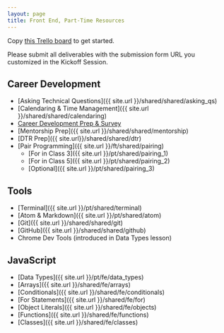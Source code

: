 ```yaml
---
layout: page
title: Front End, Part-Time Resources
---
```


<p>Copy <a href="https://trello.com/b/TRjtFHzx/mod-0-fe-part-time" target="blank">this Trello board</a> to get started.</p>

Please submit all deliverables with the submission form URL you customized in the Kickoff Session. 

## Career Development

* [Asking Technical Questions]({{ site.url }}/shared/shared/asking_qs) 
* [Calendaring & Time Management]({{ site.url }}/shared/shared/calendaring)
* <a href="https://careerdev.turing.edu/module-1-prework/index" target="_blank">Career Development Prep & Survey</a>
* [Mentorship Prep]({{ site.url }}/shared/shared/mentorship)
* [DTR Prep]({{ site.url}}/shared/shared/dtr)
* [Pair Programming]({{ site.url }}/ft/shared/pairing)
  - [For in Class 3]({{ site.url }}/pt/shared/pairing_1)
  - [For in Class 5]({{ site.url }}/pt/shared/pairing_2)
  - [Optional]({{ site.url }}/pt/shared/pairing_3)


## Tools

* [Terminal]({{ site.url }}/pt/shared/terminal)
* [Atom & Markdown]({{ site.url }}/pt/shared/atom)
* [Git]({{ site.url }}/shared/shared/git)
* [GitHub]({{ site.url }}/shared/shared/github)
* Chrome Dev Tools (introduced in Data Types lesson)

## JavaScript

* [Data Types]({{ site.url }}/pt/fe/data_types)
* [Arrays]({{ site.url }}/shared/fe/arrays)
* [Conditionals]({{ site.url }}/shared/fe/conditionals)
* [For Statements]({{ site.url }}/shared/fe/for)
* [Object Literals]({{ site.url }}/shared/fe/objects)
* [Functions]({{ site.url }}/shared/fe/functions)
* [Classes]({{ site.url }}/shared/fe/classes)

<br>
<br>
<br>